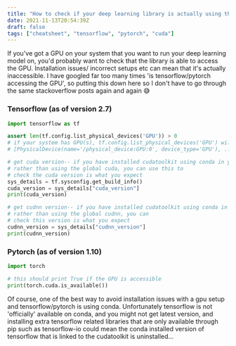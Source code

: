 ```yaml
---
title: "How to check if your deep learning library is actually using the GPU"
date: 2021-11-13T20:54:39Z
draft: false
tags: ["cheatsheet", "tensorflow", "pytorch", "cuda"]
---
```


If you've got a GPU on your system that you want to run your deep learning model on, you'd probably want to check that the library is able to access the GPU. Installation issues/ incorrect setups etc can mean that it's actually inaccessible. I have googled far too many times 'is tensorflow/pytorch accessing the GPU', so putting this down here so I don't have to go through the same stackoverflow posts again and again :sweat_smile:

### Tensorflow (as of version 2.7)

```python
import tensorflow as tf

assert len(tf.config.list_physical_devices('GPU')) > 0
# if your system has GPU(s), tf.config.list_physical_devices('GPU') will return a list like so:
# [PhysicalDevice(name='/physical_device:GPU:0', device_type='GPU'), ...]

# get cuda version-- if you have installed cudatoolkit using conda in your env, 
# rather than using the global cuda, you can use this to
# check the cuda version is what you expect
sys_details = tf.sysconfig.get_build_info()
cuda_version = sys_details["cuda_version"]
print(cuda_version)

# get cudnn version-- if you have installed cudatoolkit using conda in your env, 
# rather than using the global cudnn, you can
# check this version is what you expect
cudnn_version = sys_details["cudnn_version"]  
print(cudnn_version)
```

### Pytorch (as of version 1.10)

```python
import torch

# this should print True if the GPU is accessible
print(torch.cuda.is_available())

```

Of course, one of the best way to avoid installation issues with a gpu setup and tensorflow/pytorch is using conda. Unfortunately tensorflow is not 'officially' available on conda, and you might not get latest version, and installing extra tensorflow related libraries that are only available through pip such as tensorflow-io could mean the conda installed version of tensorflow that is linked to the cudatoolkit is uninstalled... 
